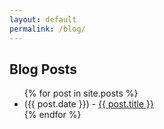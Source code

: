 ```yaml
---
layout: default
permalink: /blog/
---
```


## Blog Posts

<ul>
  {% for post in site.posts %}
    <li>
      ({{ post.date }}) - <a href="{{ post.url }}">{{ post.title }}</a>
    </li>
  {% endfor %}
</ul>
